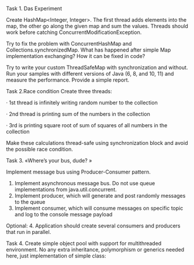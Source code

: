 Task 1. Das Experiment

Create HashMap<Integer, Integer>. The first thread adds elements into the map, the other go along the given map and sum the values. 
Threads should work before catching ConcurrentModificationException.

Try to fix the problem with ConcurrentHashMap and Collections.synchronizedMap. 
What has happened after simple Map implementation exchanging? How it can be fixed in code?

Try to write your custom ThreadSafeMap with synchronization and without. 
Run your samples with different versions of Java (6, 8, and 10, 11) and measure the performance. 
Provide a simple report.

Task 2.Race condition
Create three threads:

· 1st thread is infinitely writing random number to the collection

· 2nd thread is printing sum of the numbers in the collection

· 3rd is printing square root of sum of squares of all numbers in the collection

Make these calculations thread-safe using synchronization block and avoid the possible race condition.

Task 3. «Where’s your bus, dude? »

Implement message bus using Producer-Consumer pattern.

1. Implement asynchronous message bus. Do not use queue implementations from java.util.concurrent.
2. Implement producer, which will generate and post randomly messages to the queue
3. Implement consumer, which will consume messages on specific topic and log to the console message payload

Optional: 4. Application should create several consumers and producers that run in parallel.

Task 4. 
Create simple object pool with support for multithreaded environment. 
No any extra inheritance, polymorphism or generics needed here, just implementation of simple class:
